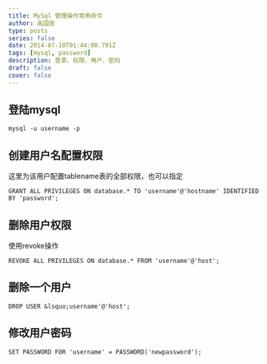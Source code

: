 ```yaml
---
title: MySql 管理操作常用命令
author: 高国良
type: posts
series: false
date: 2014-07-10T01:44:00.791Z
tags: [mysql, password]
description: 登录、权限、用户、密码
draft: false 
cover: false
---
```


## 登陆mysql

```
mysql -u username -p
```

## 创建用户名配置权限

这里为该用户配置tablename表的全部权限，也可以指定

```
GRANT ALL PRIVILEGES ON database.* TO 'username'@'hostname' IDENTIFIED BY 'password';
```

## 删除用户权限

使用revoke操作

```
REVOKE ALL PRIVILEGES ON database.* FROM 'username'@'host';
```

## 删除一个用户

```
DROP USER &lsquo;username'@'host';
```

## 修改用户密码

```
SET PASSWORD FOR 'username' = PASSWORD('newpassword');
```
